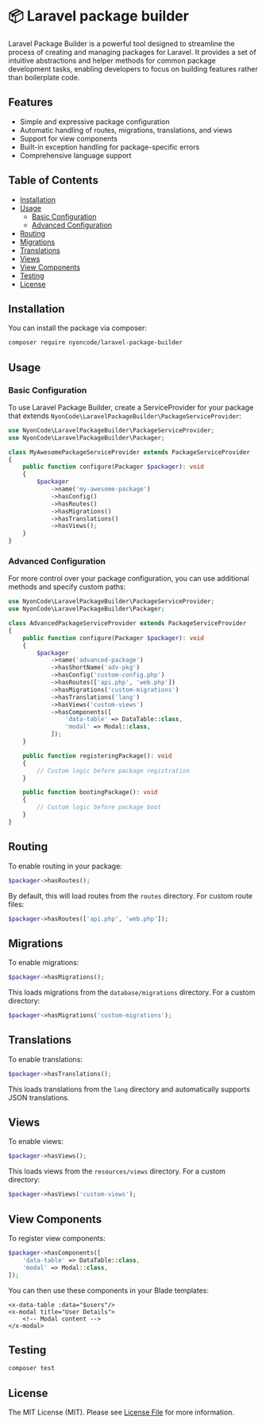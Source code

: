 # 📦 Laravel package builder

Laravel Package Builder is a powerful tool designed to streamline the process of creating and managing packages for
Laravel. It provides a set of intuitive abstractions and helper methods for common package development tasks, enabling
developers to focus on building features rather than boilerplate code.

## Features

- Simple and expressive package configuration
- Automatic handling of routes, migrations, translations, and views
- Support for view components
- Built-in exception handling for package-specific errors
- Comprehensive language support

## Table of Contents

- [Installation](#installation)
- [Usage](#usage)
    - [Basic Configuration](#basic-configuration)
    - [Advanced Configuration](#advanced-configuration)
- [Routing](#routing)
- [Migrations](#migrations)
- [Translations](#translations)
- [Views](#views)
- [View Components](#view-components)
- [Testing](#testing)
- [License](#license)

## Installation

You can install the package via composer:

```bash
composer require nyoncode/laravel-package-builder
```

## Usage

### Basic Configuration

To use Laravel Package Builder, create a ServiceProvider for your package that extends
`NyonCode\LaravelPackageBuilder\PackageServiceProvider`:

```php
use NyonCode\LaravelPackageBuilder\PackageServiceProvider;
use NyonCode\LaravelPackageBuilder\Packager;

class MyAwesomePackageServiceProvider extends PackageServiceProvider
{
    public function configure(Packager $packager): void
    {
        $packager
            ->name('my-awesome-package')
            ->hasConfig()
            ->hasRoutes()
            ->hasMigrations()
            ->hasTranslations()
            ->hasViews();
    }
}
```

### Advanced Configuration

For more control over your package configuration, you can use additional methods and specify custom paths:

```php
use NyonCode\LaravelPackageBuilder\PackageServiceProvider;
use NyonCode\LaravelPackageBuilder\Packager;

class AdvancedPackageServiceProvider extends PackageServiceProvider
{
    public function configure(Packager $packager): void
    {
        $packager
            ->name('advanced-package')
            ->hasShortName('adv-pkg')
            ->hasConfig('custom-config.php')
            ->hasRoutes(['api.php', 'web.php'])
            ->hasMigrations('custom-migrations')
            ->hasTranslations('lang')
            ->hasViews('custom-views')
            ->hasComponents([
                'data-table' => DataTable::class,
                'modal' => Modal::class,
            ]);
    }

    public function registeringPackage(): void
    {
        // Custom logic before package registration
    }

    public function bootingPackage(): void
    {
        // Custom logic before package boot
    }
}
```

## Routing

To enable routing in your package:

```php
$packager->hasRoutes();
```

By default, this will load routes from the `routes` directory. For custom route files:

```php
$packager->hasRoutes(['api.php', 'web.php']);
```

## Migrations

To enable migrations:

```php
$packager->hasMigrations();
```

This loads migrations from the `database/migrations` directory. For a custom directory:

```php
$packager->hasMigrations('custom-migrations');
```

## Translations

To enable translations:

```php
$packager->hasTranslations();
```

This loads translations from the `lang` directory and automatically supports JSON translations.

## Views

To enable views:

```php
$packager->hasViews();
```

This loads views from the `resources/views` directory. For a custom directory:

```php
$packager->hasViews('custom-views');
```

## View Components

To register view components:

```php
$packager->hasComponents([
    'data-table' => DataTable::class,
    'modal' => Modal::class,
]);
```

You can then use these components in your Blade templates:

```blade
<x-data-table :data="$users"/>
<x-modal title="User Details">
    <!-- Modal content -->
</x-modal>
```

## Testing

```bash
composer test
```

## License

The MIT License (MIT). Please see [License File](LICENSE) for more information.